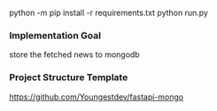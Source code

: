 python -m pip install -r requirements.txt
python run.py

### Implementation Goal ###
store the fetched news to mongodb

### Project Structure Template ###
https://github.com/Youngestdev/fastapi-mongo

